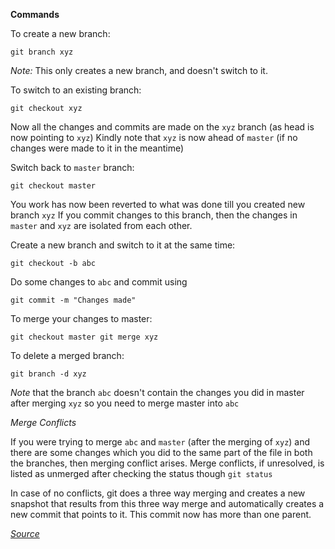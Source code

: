 **Commands**

To create a new branch: 

` git branch xyz ` 

_Note:_ This only creates a new branch, and doesn't switch to it.


To switch to an existing branch:

` git checkout xyz `

Now all the changes and commits are made on the `xyz` branch (as head is now pointing to `xyz`)
Kindly note that `xyz` is now ahead of `master` (if no changes were made to it in the meantime)


Switch back to `master` branch:

` git checkout master `

You work has now been reverted to what was done till you created new branch `xyz`
If you commit changes to this branch, then the changes in `master` and `xyz` are isolated from each other. 


Create a new branch and switch to it at the same time:

` git checkout -b abc `

Do some changes to `abc` and commit using

` git commit -m "Changes made" `


To merge your changes to master: 

``
git checkout master
git merge xyz
``


To delete a merged branch: 

` git branch -d xyz `


*Note* that the branch `abc` doesn't contain the changes you did in master after merging `xyz` so you need to merge master into `abc`


*_Merge Conflicts_*

If you were trying to merge `abc` and `master` (after the merging of `xyz`) and there are some changes which you did to the same part of the file in both the branches, then merging conflict arises.
Merge conflicts, if unresolved, is listed as unmerged after checking the status though `git status`


In case of no conflicts, git does a three way merging and creates a new snapshot that results from this three way merge and automatically creates a new commit that points to it. This commit now has more than one parent. 


[_Source_](https://git-scm.com/book/en/v2/Git-Branching-Basic-Branching-and-Merging)

